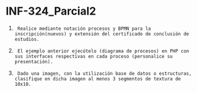 # INF-324_Parcial2
1.      Realice mediante notación procesos y BPMN para la inscripción(nuevos) y extensión del certificado de conclusión de estudios.

2.      El ejemplo anterior ejecútelo (diagrama de procesos) en PHP con sus interfaces respectivas en cada proceso (personalice su presentación).

3.      Dado una imagen, con la utilización base de datos o estructuras, clasifique en dicha imagen al menos 3 segmentos de textura de 10x10.
